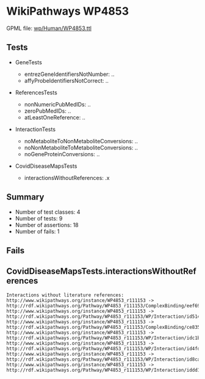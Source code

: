 # WikiPathways WP4853

GPML file: [wp/Human/WP4853.ttl](../wp/Human/WP4853.ttl)

## Tests

* GeneTests
    * entrezGeneIdentifiersNotNumber: ..
    * affyProbeIdentifiersNotCorrect: ..

* ReferencesTests
    * nonNumericPubMedIDs: ..
    * zeroPubMedIDs: ..
    * atLeastOneReference: ..

* InteractionTests
    * noMetaboliteToNonMetaboliteConversions: ..
    * noNonMetaboliteToMetaboliteConversions: ..
    * noGeneProteinConversions: ..

* CovidDiseaseMapsTests
    * interactionsWithoutReferences: .x

## Summary

* Number of test classes: 4
* Number of tests: 9
* Number of assertions: 18
* Number of fails: 1

## Fails

## CovidDiseaseMapsTests.interactionsWithoutReferences

```
Interactions without literature references:
http://www.wikipathways.org/instance/WP4853_r111153 -> http://rdf.wikipathways.org/Pathway/WP4853_r111153/ComplexBinding/eef69
http://www.wikipathways.org/instance/WP4853_r111153 -> http://rdf.wikipathways.org/Pathway/WP4853_r111153/WP/Interaction/id514f61ff
http://www.wikipathways.org/instance/WP4853_r111153 -> http://rdf.wikipathways.org/Pathway/WP4853_r111153/ComplexBinding/ce835
http://www.wikipathways.org/instance/WP4853_r111153 -> http://rdf.wikipathways.org/Pathway/WP4853_r111153/WP/Interaction/idc1be3099
http://www.wikipathways.org/instance/WP4853_r111153 -> http://rdf.wikipathways.org/Pathway/WP4853_r111153/WP/Interaction/id4fda8300
http://www.wikipathways.org/instance/WP4853_r111153 -> http://rdf.wikipathways.org/Pathway/WP4853_r111153/WP/Interaction/id8ca14613
http://www.wikipathways.org/instance/WP4853_r111153 -> http://rdf.wikipathways.org/Pathway/WP4853_r111153/WP/Interaction/iddd1cfda4

```
